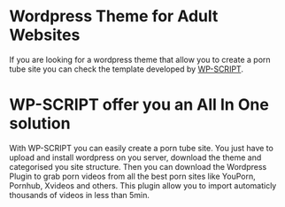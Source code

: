 # Wordpress Theme for Adult Websites 
If you are looking for a wordpress theme that allow you to create a porn tube site you can check the template developed by <a href="https://www.wp-script.com/" rel="dofollow">WP-SCRIPT</a>.

# WP-SCRIPT offer you an All In One solution
With WP-SCRIPT you can easily create a porn tube site. You just have to upload and install wordpress on you server, download the theme and categorised you site structure.
Then you can download the Wordpress Plugin to grab porn videos from all the best porn sites like YouPorn, Pornhub, Xvideos and others.
This plugin allow you to import automaticly thousands of videos in less than 5min.
